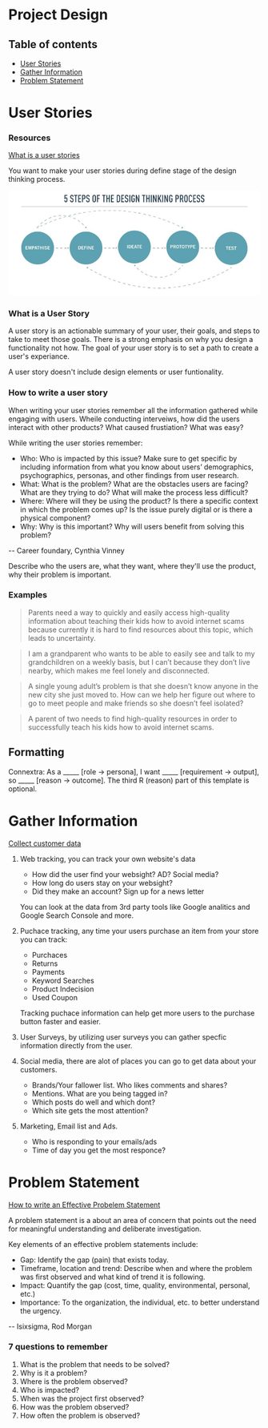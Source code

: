 # Project Design

## Table of contents
- [User Stories](#user-stories)
- [Gather Information](#gather-information)
- [Problem Statement](#Problem_Statement)


# User Stories
### Resources

[What is a user stories](https://careerfoundry.com/en/blog/ux-design/problem-statement-ux/) 


You want to make your user stories during define stage of the design thinking process.

![5 steps of the design phase: empathise, define, ideate, prototype, test](.\images\5-steps-design-thinking-process.jpg)


### What is a User Story

A user story is an actionable summary of your user, their goals, and steps to take to meet those goals. There is a strong emphasis on why you design a functionality not how.
The goal of your user story is to set a path to create a user's experiance.  

A user story doesn't include design elements or user funtionality. 

### How to write a user story

When writing your user stories remember all the information gathered while engaging with users. Wheile conducting interveiws, how did the users interact with other products? What caused frustiation? What was easy?

While writing the user stories remember:

- Who: Who is impacted by this issue? Make sure to get specific by including information from what you know about users’ demographics, psychographics, personas, and other findings from user research.
- What: What is the problem? What are the obstacles users are facing? What are they trying to do? What will make the process less difficult?
- Where: Where will they be using the product? Is there a specific context in which the problem comes up? Is the issue purely digital or is there a physical component?
- Why: Why is this important? Why will users benefit from solving this problem?

-- Career foundary, Cynthia Vinney

Describe who the users are, what they want, where they'll use the product, why their problem is important. 



### Examples

> Parents need a way to quickly and easily access high-quality information about teaching their kids how to avoid internet scams because currently it is hard to find resources about this topic, which leads to uncertainty.

> I am a grandparent who wants to be able to easily see and talk to my grandchildren on a weekly basis, but I can’t because they don’t live nearby, which makes me feel lonely and disconnected.

> A single young adult’s problem is that she doesn’t know anyone in the new city she just moved to. How can we help her figure out where to go to meet people and make friends so she doesn’t feel isolated?

> A parent of two needs to find high-quality resources in order to successfully teach his kids how to avoid internet scams.

## Formatting

Connextra:
As a _____ [role -> persona], I want _____ [requirement -> output], so _____ [reason -> outcome]. The third R (reason) part of this template is optional. 



# Gather Information

[Collect customer data](https://thecxlead.com/topics/how-to-collect-customer-data/)

1) Web tracking, you can track your own website's data
    * How did the user find your websight? AD? Social media?
    * How long do users stay on your websight?
    * Did they make an account? Sign up for a news letter

    You can look at the data from 3rd party tools like Google analitics and Google Search Console and more.
2) Puchace tracking, any time your users purchase an item from your store you can track:
    * Purchaces
    * Returns
    * Payments
    * Keyword Searches
    * Product Indecision
    * Used Coupon
    
    Tracking puchace information can help get more users to the purchase button faster and easier.

3) User Surveys, by utilizing user surveys you can gather specfic information directly from  the user.

4) Social media, there are alot of places you can go to get data about your customers.
    * Brands/Your fallower list. Who likes comments and shares?
    * Mentions. What are you being tagged in?
    * Which posts do well and which dont?
    * Which site gets the most attention? 

5) Marketing, Email list and Ads.
    * Who is responding to your emails/ads
    * Time of day you get the most responce?

# Problem Statement


[How to write an Effective Probelem Statement](https://www.isixsigma.com/getting-started/how-to-write-an-effective-problem-statement/#:~:text=Key%20elements%20of%20an%20effective,environmental%2C%20personal%2C%20etc.)

A problem statement is a about an area of concern that points out the need for meaningful understanding and deliberate investigation.

Key elements of an effective problem statements include:

- Gap: Identify the gap (pain) that exists today.
- Timeframe, location and trend: Describe when and where the problem was first observed and what kind of trend it is following.
- Impact: Quantify the gap (cost, time, quality, environmental, personal, etc.)
- Importance: To the organization, the individual, etc. to better understand the urgency.

-- Isixsigma, Rod Morgan


### 7 questions to remember

1) What is the problem that needs to be solved?
2) Why is it a problem?
3) Where is the problem observed? 
4) Who is impacted?
5) When was the project first observed?
6) How was the problem observed?
7) How often the problem is observed?